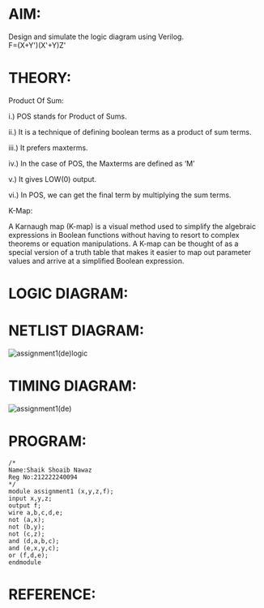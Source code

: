 # AIM:
Design and simulate the logic diagram using Verilog.    
                      F=(X+Y')(X'+Y)Z'
 
 


# THEORY:
Product Of Sum:

i.) POS stands for Product of Sums.

ii.) It is a technique of defining boolean terms as a product of sum terms.

iii.) It prefers maxterms.

iv.) In the case of POS, the Maxterms are defined as ‘M’

v.) It gives LOW(0) output.

vi.) In POS, we can get the final term by multiplying the sum terms.

K-Map:

A Karnaugh map (K-map) is a visual method used to simplify the algebraic expressions in Boolean functions without having to resort to complex theorems or equation manipulations. A K-map can be thought of as a special version of a truth table that makes it easier to map out parameter values and arrive at a simplified Boolean expression.


# LOGIC DIAGRAM:


# NETLIST DIAGRAM:
![assignment1(de)logic](https://github.com/shoaib3136/Simulation-project--Digital-Electronics/assets/117919362/46f58906-fddf-431b-b558-e9ef2a7d643d)



# TIMING DIAGRAM:
![assignment1(de)](https://github.com/shoaib3136/Simulation-project--Digital-Electronics/assets/117919362/f5c3e161-e811-4e4a-9ed8-7bbdb624d2d2)


# PROGRAM:
```
/* 
Name:Shaik Shoaib Nawaz
Reg No:212222240094
*/
module assignment1 (x,y,z,f);
input x,y,z;
output f;
wire a,b,c,d,e;
not (a,x);
not (b,y);
not (c,z);
and (d,a,b,c);
and (e,x,y,c);
or (f,d,e);
endmodule
```
# REFERENCE:

